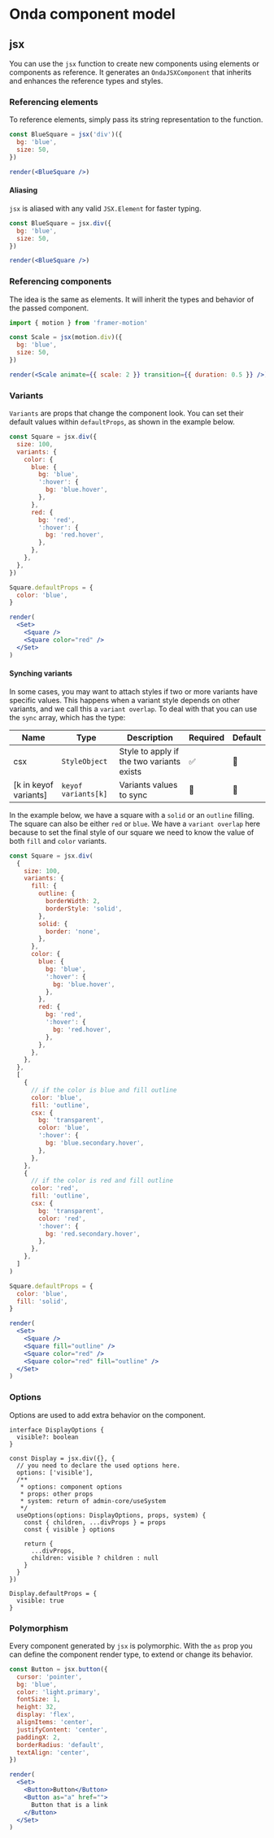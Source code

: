 # Onda component model

## jsx

You can use the `jsx` function to create new components using elements or components as reference. It generates an `OndaJSXComponent` that inherits and enhances the reference types and styles.

### Referencing elements

To reference elements, simply pass its string representation to the function.

```jsx noInline
const BlueSquare = jsx('div')({
  bg: 'blue',
  size: 50,
})

render(<BlueSquare />)
```

#### Aliasing

`jsx` is aliased with any valid `JSX.Element` for faster typing.

```jsx noInline
const BlueSquare = jsx.div({
  bg: 'blue',
  size: 50,
})

render(<BlueSquare />)
```

### Referencing components

The idea is the same as elements. It will inherit the types and behavior of the passed component.

```jsx noInline
import { motion } from 'framer-motion'

const Scale = jsx(motion.div)({
  bg: 'blue',
  size: 50,
})

render(<Scale animate={{ scale: 2 }} transition={{ duration: 0.5 }} />)
```

### Variants

`Variants` are props that change the component look. You can set their default values within `defaultProps`, as shown in the example below.

```jsx noInline
const Square = jsx.div({
  size: 100,
  variants: {
    color: {
      blue: {
        bg: 'blue',
        ':hover': {
          bg: 'blue.hover',
        },
      },
      red: {
        bg: 'red',
        ':hover': {
          bg: 'red.hover',
        },
      },
    },
  },
})

Square.defaultProps = {
  color: 'blue',
}

render(
  <Set>
    <Square />
    <Square color="red" />
  </Set>
)
```

#### Synching variants

In some cases, you may want to attach styles if two or more variants have specific values. This happens when a variant style depends on other variants, and we call this a `variant overlap`. To deal with that you can use the `sync` array, which has the type:

| Name                  | Type                | Description                               | Required | Default |
| --------------------- | ------------------- | ----------------------------------------- | -------- | ------- |
| csx                   | `StyleObject`       | Style to apply if the two variants exists | ✅       | 🚫      |
| [k in keyof variants] | `keyof variants[k]` | Variants values to sync                   | 🚫       | 🚫      |

In the example below, we have a square with a `solid` or an `outline` filling. The square can also be either `red` or `blue`. We have a `variant overlap` here because to set the final style of our square we need to know the value of both `fill` and `color` variants.

```jsx noInline
const Square = jsx.div(
  {
    size: 100,
    variants: {
      fill: {
        outline: {
          borderWidth: 2,
          borderStyle: 'solid',
        },
        solid: {
          border: 'none',
        },
      },
      color: {
        blue: {
          bg: 'blue',
          ':hover': {
            bg: 'blue.hover',
          },
        },
        red: {
          bg: 'red',
          ':hover': {
            bg: 'red.hover',
          },
        },
      },
    },
  },
  [
    {
      // if the color is blue and fill outline
      color: 'blue',
      fill: 'outline',
      csx: {
        bg: 'transparent',
        color: 'blue',
        ':hover': {
          bg: 'blue.secondary.hover',
        },
      },
    },
    {
      // if the color is red and fill outline
      color: 'red',
      fill: 'outline',
      csx: {
        bg: 'transparent',
        color: 'red',
        ':hover': {
          bg: 'red.secondary.hover',
        },
      },
    },
  ]
)

Square.defaultProps = {
  color: 'blue',
  fill: 'solid',
}

render(
  <Set>
    <Square />
    <Square fill="outline" />
    <Square color="red" />
    <Square color="red" fill="outline" />
  </Set>
)
```

### Options

Options are used to add extra behavior on the component.

```tsx noInline
interface DisplayOptions {
  visible?: boolean
}

const Display = jsx.div({}, {
  // you need to declare the used options here.
  options: ['visible'],
  /**
   * options: component options
   * props: other props
   * system: return of admin-core/useSystem
   */ 
  useOptions(options: DisplayOptions, props, system) {
    const { children, ...divProps } = props
    const { visible } options

    return {
      ...divProps,
      children: visible ? children : null
    }
  }
})

Display.defaultProps = {
  visible: true
}
```

### Polymorphism

Every component generated by `jsx` is polymorphic. With the `as` prop you can define the component render type, to extend or change its behavior.

```jsx noInine
const Button = jsx.button({
  cursor: 'pointer',
  bg: 'blue',
  color: 'light.primary',
  fontSize: 1,
  height: 32,
  display: 'flex',
  alignItems: 'center',
  justifyContent: 'center',
  paddingX: 2,
  borderRadius: 'default',
  textAlign: 'center',
})

render(
  <Set>
    <Button>Button</Button>
    <Button as="a" href="">
      Button that is a link
    </Button>
  </Set>
)
```
